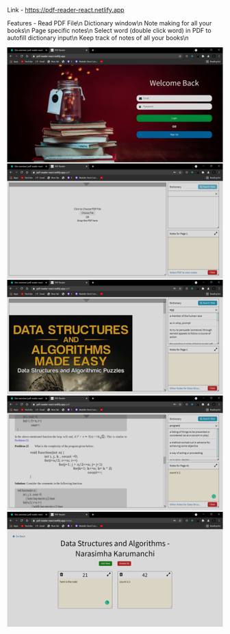 Link -
https://pdf-reader-react.netlify.app

Features -
Read PDF File\n
Dictionary window\n
Note making for all your books\n
Page specific notes\n
Select word (double click word) in PDF to autofill dictionary input\n
Keep track of notes of all your books\n

![Login Page](./zimages/1.png)
![PDF Page](./zimages/2.png)
![Dictionary](./zimages/3.png)
![Notes](./zimages/4.png)
![All Notes](./zimages/5.png)

